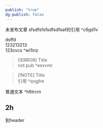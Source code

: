 ```yaml
---  
publish: "true"  
dg-publish: false  
---  
```

  
未发布文章 sfsdfsfsfsdfsdfsaf的引用 ^c6gd1v  
  
dsffd  
123213213  
123cvcx ^wi1inz  
  
> [!ERROR] Title  
>not pub ^eexvmr  
  
  
  
> [!NOTE] Title  
> 引用 ^qvgjhe  
  
  
普通文本 ^h6trcm  
  
  
## 2h  
到header 